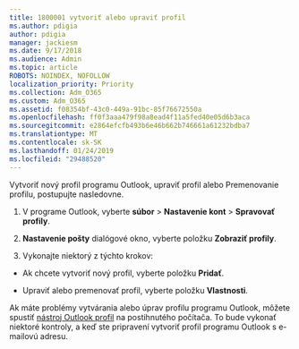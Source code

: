 ```yaml
---
title: 1800001 vytvoriť alebo upraviť profil
ms.author: pdigia
author: pdigia
manager: jackiesm
ms.date: 9/17/2018
ms.audience: Admin
ms.topic: article
ROBOTS: NOINDEX, NOFOLLOW
localization_priority: Priority
ms.collection: Adm_O365
ms.custom: Adm_O365
ms.assetid: f08354bf-43c0-449a-91bc-85f76672550a
ms.openlocfilehash: ff0f3aaa479f98a8ead4f11a5fed40e05d6b3aca
ms.sourcegitcommit: e2864efcfb493b6e46b662b746661a61232bdba7
ms.translationtype: MT
ms.contentlocale: sk-SK
ms.lasthandoff: 01/24/2019
ms.locfileid: "29488520"
---
```

Vytvoriť nový profil programu Outlook, upraviť profil alebo Premenovanie profilu, postupujte nasledovne.
  
1. V programe Outlook, vyberte **súbor** \> **Nastavenie kont** \> **Spravovať profily**.
    
2. **Nastavenie pošty** dialógové okno, vyberte položku **Zobraziť profily**.
    
3. Vykonajte niektorý z týchto krokov:
    
  - Ak chcete vytvoriť nový profil, vyberte položku **Pridať**.
    
  - Upraviť alebo premenovať profil, vyberte položku **Vlastnosti**.
    
Ak máte problémy vytvárania alebo úprav profilu programu Outlook, môžete spustiť [nástroj Outlook profil](https://aka.ms/SaRA-OutlookSetupProfile) na postihnutého počítača. To bude vykonať niektoré kontroly, a keď ste pripravení vytvoriť profil programu Outlook s e-mailovú adresu. 
  

